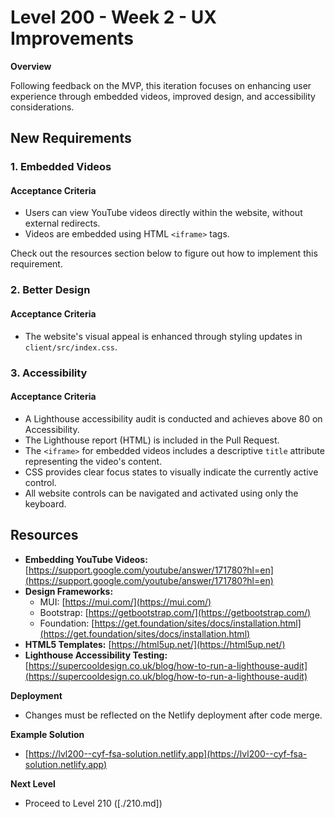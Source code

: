 # Level 200 - Week 2 - UX Improvements

**Overview**

Following feedback on the MVP, this iteration focuses on enhancing user experience through embedded videos, improved design, and accessibility considerations.

## New Requirements

### 1. Embedded Videos

#### Acceptance Criteria

- Users can view YouTube videos directly within the website, without external redirects.
- Videos are embedded using HTML `<iframe>` tags.

Check out the resources section below to figure out how to implement this requirement.

### 2. Better Design

#### Acceptance Criteria

- The website's visual appeal is enhanced through styling updates in `client/src/index.css`.

### 3. Accessibility

#### Acceptance Criteria

- A Lighthouse accessibility audit is conducted and achieves above 80 on Accessibility.
- The Lighthouse report (HTML) is included in the Pull Request.
- The `<iframe>` for embedded videos includes a descriptive `title` attribute representing the video's content.
- CSS provides clear focus states to visually indicate the currently active control.
- All website controls can be navigated and activated using only the keyboard.

## Resources

- **Embedding YouTube Videos:** [https://support.google.com/youtube/answer/171780?hl=en](https://support.google.com/youtube/answer/171780?hl=en)
- **Design Frameworks:**
  - MUI: [https://mui.com/](https://mui.com/)
  - Bootstrap: [https://getbootstrap.com/](https://getbootstrap.com/)
  - Foundation: [https://get.foundation/sites/docs/installation.html](https://get.foundation/sites/docs/installation.html)
- **HTML5 Templates:** [https://html5up.net/](https://html5up.net/)
- **Lighthouse Accessibility Testing:** [https://supercooldesign.co.uk/blog/how-to-run-a-lighthouse-audit](https://supercooldesign.co.uk/blog/how-to-run-a-lighthouse-audit)

**Deployment**

- Changes must be reflected on the Netlify deployment after code merge.

**Example Solution**

- [https://lvl200--cyf-fsa-solution.netlify.app](https://lvl200--cyf-fsa-solution.netlify.app)

**Next Level**

- Proceed to Level 210 ([./210.md])
